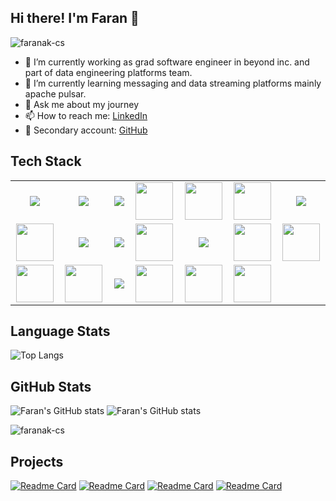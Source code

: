 ## Hi there! I'm Faran 👋
<p align="left"> <img src="https://komarev.com/ghpvc/?username=faranak-cs" alt="faranak-cs" /> </p>

- 🔭 I’m currently working as grad software engineer in beyond inc. and part of data engineering platforms team.
- 🌱 I’m currently learning messaging and data streaming platforms mainly apache pulsar.
- 💬 Ask me about my journey
- 📫 How to reach me: [LinkedIn](https://www.linkedin.com/in/faranahmadk)
- 🔖 Secondary account: [GitHub](https://github.com/farankhanatu)
## Tech Stack
<table width="100">
<tr>
    <td align='center' width="190">
        <img src="https://www.vectorlogo.zone/logos/nodejs/nodejs-ar21.svg">
    </td>
   <td align='center' width="190">
        <img src="https://upload.wikimedia.org/wikipedia/commons/6/64/Expressjs.png">
    </td>
    <td align='center' width="190">
        <img src="https://www.vectorlogo.zone/logos/reactjs/reactjs-ar21.svg">
    </td>
    <td align='center' width="190">
        <img src="https://upload.wikimedia.org/wikipedia/commons/4/4e/Angularjsoldicon.png" width="60">
    </td>
    <td align='center' width="190">
        <img src="https://upload.wikimedia.org/wikipedia/commons/7/7d/Microsoft_.NET_logo.svg" width="60">
    </td>
    <td align='center' width="190">
        <img src="https://upload.wikimedia.org/wikipedia/commons/7/75/Django_logo.svg" width="60">
    </td>
    <td align='center' width="190">
        <img src="https://hardhat.org/_next/static/media/hardhat-logo.5c5f687b.svg">
    </td>
</tr>
<tr>
    <td align='center'>
        <img src="https://github.com/faranak-cs/faranak-cs/assets/73027299/ff819526-71ab-40e1-b8c6-95453153f955"  height="60">
    </td>
    <td align='center'>
        <img src="https://www.openzeppelin.com/hubfs/raw_assets/public/oz_2022/images/homepage/openzep.svg">
    </td>
    <td align='center'>
        <img src="https://download.logo.wine/logo/MySQL/MySQL-Logo.wine.png" >
    </td>
    <td align='center'>
        <img src="https://github.com/faranak-cs/faranak-cs/assets/73027299/3b91e8aa-80c6-4cd7-9696-69411430b183" height="60">
    </td>
    <td align='center'>
        <img src="https://upload.wikimedia.org/wikipedia/commons/8/8c/Aws-ec2.svg" >
    </td>
     <td align='center'>
        <img src="https://github.com/faranak-cs/faranak-cs/assets/73027299/dce46228-f36c-464c-bc16-12bac881e563" height="60">
    </td>
     <td align='center'>
        <img src="https://github.com/faranak-cs/faranak-cs/assets/73027299/39c1c2e7-6674-4e7a-8e8a-67f0191aa200" height="60">
    </td>
</tr>
<tr>
    <td align='center'>
        <img src="https://www.vectorlogo.zone/logos/getpostman/getpostman-icon.svg" height="60">
    </td>
    <td align='center'>
        <img src="https://github.com/faranak-cs/faranak-cs/assets/73027299/4e7b33fd-3b79-4cd9-b920-7292e40d0301" height="60">
    </td>
    <td align='center'>
        <img src="https://github.com/faranak-cs/faranak-cs/assets/73027299/6a3f0fa7-2b7d-4bbd-ab32-2c15ad066c00">
    </td>
    <td align='center'>
        <img src="https://github.com/faranak-cs/faranak-cs/assets/73027299/420d0861-1b04-4bcb-948c-0905815291be" height="60">
    </td>
    <td align='center'>
        <img src="https://github.com/faranak-cs/faranak-cs/assets/73027299/ffcdf6e4-cdaf-481b-b16c-dbc5025b7d6f" height="60">
    </td>
    <td align='center'>
        <img src="https://upload.wikimedia.org/wikipedia/commons/1/1d/PyCharm_Icon.svg" height="60">
    </td>
</tr>
</table>

## Language Stats
![Top Langs](https://github-readme-stats.vercel.app/api/top-langs/?username=faranak-cs&langs_count=10&layout=compact&hide=C)
## GitHub Stats
![Faran's GitHub stats](https://github-readme-stats.vercel.app/api?username=faranak-cs&hide=stars&show=reviews,prs_merged&show_icons=true&hide_rank=true)
![Faran's GitHub stats](https://github-readme-stats.vercel.app/api?username=farankhanatu&hide=stars&show=reviews,prs_merged&show_icons=true&hide_rank=true)
<p><img src="https://github-readme-streak-stats.herokuapp.com/?user=faranak-cs" alt="faranak-cs" /></p>

## Projects
[![Readme Card](https://github-readme-stats.vercel.app/api/pin/?username=faranak-cs&repo=cbdc)](https://github.com/faranak-cs/cbdc)
[![Readme Card](https://github-readme-stats.vercel.app/api/pin/?username=faranak-cs&repo=gaa-nfl-2024)](https://github.com/faranak-cs/gaa-nfl-2024)
[![Readme Card](https://github-readme-stats.vercel.app/api/pin/?username=faranak-cs&repo=Regulatory-lending-ethDublin24)](https://github.com/faranak-cs/Regulatory-lending-ethDublin24)
[![Readme Card](https://github-readme-stats.vercel.app/api/pin/?username=faranak-cs&repo=python-fundamentals)](https://github.com/faranak-cs/python-fundamentals)




